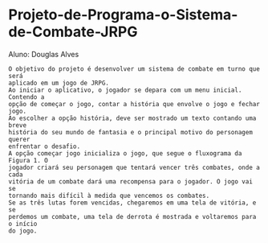 # Projeto-de-Programa-o-Sistema-de-Combate-JRPG
  Aluno: Douglas Alves

    O objetivo do projeto é desenvolver um sistema de combate em turno que será
    aplicado em um jogo de JRPG.
    Ao iniciar o aplicativo, o jogador se depara com um menu inicial. Contendo a
    opção de começar o jogo, contar a história que envolve o jogo e fechar jogo.
    Ao escolher a opção história, deve ser mostrado um texto contando uma breve
    história do seu mundo de fantasia e o principal motivo do personagem querer
    enfrentar o desafio.
    A opção começar jogo inicializa o jogo, que segue o fluxograma da Figura 1. O
    jogador criará seu personagem que tentará vencer três combates, onde a cada
    vitória de um combate dará uma recompensa para o jogador. O jogo vai se
    tornando mais difícil à medida que vencemos os combates.
    Se as três lutas forem vencidas, chegaremos em uma tela de vitória, e se
    perdemos um combate, uma tela de derrota é mostrada e voltaremos para o início
    do jogo.
